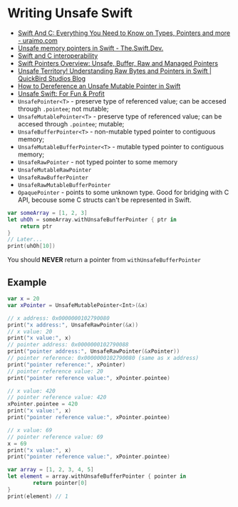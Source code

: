 # Writing Unsafe Swift

- [Swift And C: Everything You Need to Know on Types, Pointers and more - uraimo.com](https://www.uraimo.com/2016/04/07/swift-and-c-everything-you-need-to-know/)
- [Unsafe memory pointers in Swift - The.Swift.Dev.](https://theswiftdev.com/unsafe-memory-pointers-in-swift/)
- [Swift and C interoperability](https://tech.bakkenbaeck.com/post/swift-c-interop)
- [Swift Pointers Overview: Unsafe, Buffer, Raw and Managed Pointers](https://www.vadimbulavin.com/swift-pointers-overview-unsafe-buffer-raw-and-managed-pointers/)
- [Unsafe Territory! Understanding Raw Bytes and Pointers in Swift | QuickBird Studios Blog](https://quickbirdstudios.com/blog/swift-unsafe-raw-bytes-pointers-ios/)
- [How to Dereference an Unsafe Mutable Pointer in Swift](https://useyourloaf.com/blog/how-to-dereference-an-unsafe-mutable-pointer-in-swift/)
- [Unsafe Swift: For Fun & Profit](https://academy.realm.io/posts/russ-bishop-unsafe-swift/)
- `UnsafePointer<T>` - preserve type of referenced value; can be accesed through `.pointee`; not mutable;
- `UnsafeMutablePointer<T>` - preserve type of referenced value; can be accesed through `.pointee`; mutable;
- `UnsafeBufferPointer<T>` - non-mutable typed pointer to contiguous memory;
- `UnsafeMutableBufferPointer<T>` - mutable typed pointer to contiguous memory;
- `UnsafeRawPointer` - not typed pointer to some memory
- `UnsafeMutableRawPointer`
- `UnsafeRawBufferPointer`
- `UnsafeRawMutableBufferPointer`
- `OpaquePointer` - points to some unknown type. Good for bridging with C API, becouse some C structs can't be represented in Swift.

```swift
var someArray = [1, 2, 3]
let uhOh = someArray.withUnsafeBufferPointer { ptr in 
    return ptr 
} 
// Later... 
print(uhOh[10])  
```

You should **NEVER** return a pointer from `withUnsafeBufferPointer`

## Example

```swift
var x = 20
var xPointer = UnsafeMutablePointer<Int>(&x)

// x address: 0x0000000102790080
print("x address:", UnsafeRawPointer(&x))
// x value: 20
print("x value:", x) 
// pointer address: 0x0000000102790088
print("pointer address:", UnsafeRawPointer(&xPointer))
// pointer reference: 0x0000000102790080 (same as x address)
print("pointer reference:", xPointer)
// pointer reference value: 20
print("pointer reference value:", xPointer.pointee)

// x value: 420
// pointer reference value: 420
xPointer.pointee = 420
print("x value:", x)
print("pointer reference value:", xPointer.pointee)

// x value: 69
// pointer reference value: 69
x = 69
print("x value:", x)
print("pointer reference value:", xPointer.pointee)
```

```swift
var array = [1, 2, 3, 4, 5]
let element = array.withUnsafeBufferPointer { pointer in
		return pointer[0]
}
print(element) // 1
```